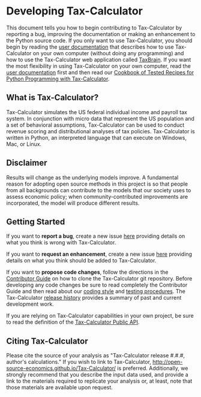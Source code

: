 Developing Tax-Calculator
=========================

This document tells you how to begin contributing to Tax-Calculator by
reporting a bug, improving the documentation or making an enhancement
to the Python source code.  If you only want to use Tax-Calculator,
you should begin by reading the [user
documentation](http://open-source-economics.github.io/Tax-Calculator/)
that describes how to use Tax-Calculator on your own computer (without
doing any programming) and how to use the Tax-Calculator web application
called [TaxBrain](http://www.ospc.org/taxbrain/).  If you want the most
flexibility in using Tax-Calculator on your own computer, read the [user
documentation](http://open-source-economics.github.io/Tax-Calculator/)
first and then read our [Cookbook of Tested Recipes for Python Programming
with
Tax-Calculator](http://open-source-economics.github.io/Tax-Calculator/cookbook.html).


What is Tax-Calculator?
-----------------------

Tax-Calculator simulates the US federal individual income and payroll
tax system.  In conjunction with micro data that represent the US
population and a set of behavioral assumptions, Tax-Calculator can
be used to conduct revenue scoring and distributional analyses of tax
policies.  Tax-Calculator is written in Python, an interpreted
language that can execute on Windows, Mac, or Linux.


Disclaimer
----------

Results will change as the underlying models improve. A fundamental
reason for adopting open source methods in this project is so that
people from all backgrounds can contribute to the models that our
society uses to assess economic policy; when community-contributed
improvements are incorporated, the model will produce different
results.


Getting Started
---------------

If you want to **report a bug**, create a new issue
[here](https://github.com/open-source-economics/Tax-Calculator/issues)
providing details on what you think is wrong with Tax-Calculator.

If you want to **request an enhancement**, create a new issue
[here](https://github.com/open-source-economics/Tax-Calculator/issues)
providing details on what you think should be added to Tax-Calculator.

If you want to **propose code changes**, follow the directions in the
[Contributor
Guide](http://taxcalc.readthedocs.io/en/latest/contributor_guide.html)
on how to clone the Tax-Calculator git repository.  Before developing
any code changes be sure to read completely the Contributor Guide and
then read about our [coding style](CODING.md) and [testing
procedures](TESTING.md).  The Tax-Calculator [release
history](RELEASES.md) provides a summary of past and current
development work.

If you are relying on Tax-Calculator capabilities in your own project,
be sure to read the definition of the [Tax-Calculator Public
API](http://taxcalc.readthedocs.io/en/latest/public_api.html).


Citing Tax-Calculator
---------------------

Please cite the source of your analysis as "Tax-Calculator release
#.#.#, author's calculations." If you wish to link to Tax-Calculator,
http://open-source-economics.github.io/Tax-Calculator/ is
preferred. Additionally, we strongly recommend that you describe the
input data used, and provide a link to the materials required to
replicate your analysis or, at least, note that those materials are
available upon request.
